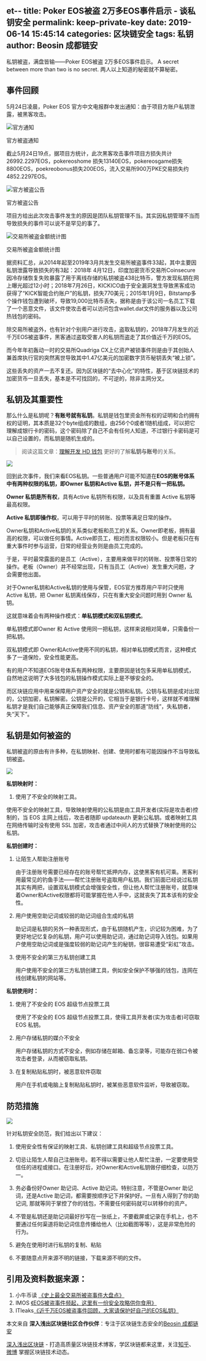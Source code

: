et--
title: Poker EOS被盗 2万多EOS事件启示 - 谈私钥安全
permalink: keep-private-key
date: 2019-06-14 15:45:14
categories: 区块链安全
tags: 私钥
author: Beosin 成都链安
---

私钥被盗，满盘皆输——Poker EOS被盗 2万多EOS事件启示。
A secret between more than two is no secret. 两人以上知道的秘密就不算秘密。

<!-- more -->


##  事件回顾

5月24日凌晨，Poker EOS 官方中文电报群中发出通知：由于项目方账户私钥泄露，被黑客攻击。
![官方通知](https://img.learnblockchain.cn/2019/06/图片1.png)
<p class="image-caption">官方被盗通知</p>

截止5月24日19点，据项目方统计，此次黑客攻击事件项目方损失共计26992.2297EOS，pokereoshome 损失13140EOS，pokereosgame损失8800EOS，poekreobonus损失200EOS，流入交易所900万PKE交易损失约4852.2297EOS。

![官方被盗公告](https://img.learnblockchain.cn/2019/06/图片2.png)

<p class="image-caption">官方被盗公告</p>

项目方给出此次攻击事件发生的原因是团队私钥管理不当。其实因私钥管理不当而导致损失的事件可以说不是罕见的事了。
![交易所被盗金额统计图](https://img.learnblockchain.cn/2019/06/图片3.png)


<p class="image-caption">交易所被盗金额统计图</p>

据资料汇总，从2014年起至2019年3月共发生交易所被盗事件33起，其中主要因私钥泄露导致损失的有3起：2018年 4月12日，印度加密货币交易所Coinsecure因冷存储恢复失败暴露了用于离线存储的私钥被盗438比特币，警方发现私钥在网上曝光超过12小时；2018年7月26日，KICKICO由于安全漏洞发生导致黑客成功获得了“KICK智能合约账户”的私钥，损失770美元；2015年1月9日，Bitstamp多个操作钱包遭到破坏，导致19,000比特币丢失，据称是由于该公司一名员工下载了一个恶意文件，该文件使攻击者可以访问包含wallet.dat文件的服务器以及公司热钱包的密码。

除交易所被盗外，也有针对个别用户进行攻击，盗取私钥的，2018年7月发生的近千万EOS被盗事件，黑客通过盗取受害人的私钥而盗走了其价值近千万的EOS。

而今年年初轰动一时的交易所Quadriga CX上亿资产被锁事件则是由于其创始人兼首席执行官的突然离世导致其中1.47亿美元的加密数字货币秘钥丢失“被上锁”。

这些丢失的资产一去不复还。因为区块链的“去中心化”的特性，基于区块链技术的加密货币一旦丢失，基本是不可找回的，不可逆的，除非主网分叉。


## 私钥及其重要性

那么什么是私钥呢？**有账号就有私钥**。私钥是钱包里资金所有权的证明和合约拥有权的证明，其本质是32个byte组成的数组，由256个0或者1随机组成，可以把它理解成银行卡的密码，这个密码除了自己不会有任何人知道，不过银行卡密码是可以自己设置的，而私钥是随机生成的。

> 阅读这篇文章：[理解开发 HD 钱包](https://learnblockchain.cn/2018/09/28/hdwallet/) 更好的了解**私钥与账号**的关系。

![](https://img.learnblockchain.cn/2019/06/15604931352977.jpg)


回到此次事件，我们来看EOS私钥。一些普通用户可能不知道在**EOS的账号体系中有两种权限的私钥，即Owner 私钥和Active 私钥，并不是只有一把私钥。**

**Owner 私钥是所有权**，具有Active 私钥所有权限，以及具有重置 Active 私钥等最高权限。

**Active 私钥即操作权**，可以用于平时的转账、投票等满足日常的操作。

Owner私钥和Active私钥的关系类似老板和员工的关系。Owner即老板，拥有最高的权限，可以做任何事情。Active即员工，相对而言权限较小。但是老板只在有重大事件时参与运营，日常的经营业务则是由员工完成的。

于是，平时最常露面的是员工（Active），主要用来做平时的转账、投票等日常的操作。老板（Owner）并不经常出现，只有当员工（Active）发生重大问题，才会需要他出面。

对于Owner私钥和Active私钥的使用与保管，EOS官方推荐用户平时只使用 Active 私钥，把 Owner 私钥离线保存，只在有重大安全问题时用到 Owner 私钥。

这就意味着会有两种操作模式：**单私钥模式和双私钥模式**。

单私钥模式即Owner 和 Active 使用同一把私钥，这样来说相对简单，只需备份一把私钥。

双私钥模式即 Owner和Active使用不同的私钥，相对单私钥模式而言，这种模式多了一道保险，安全性能更高。

有的用户不知道EOS账号体系有两种权限，主要原因是钱包多采用单私钥模式，自然地这说明了大多钱包的私钥操作模式实际上是不够安全的。

而区块链应用中用来保障用户资产安全的就是公钥和私钥。公钥与私钥是成对出现的，公钥加密，私钥解密。公钥是公开的，它相当于是银行卡号，这样就不难理解私钥才是我们自己能够真正保障我们信息、资产安全的那道“防线”，失私钥者，失“天下”。


## 私钥是如何被盗的

私钥被盗的原由有许多种，在私钥映射、创建、使用时都有可能因操作不当导致私钥被盗。

![](https://img.learnblockchain.cn/2019/06/15604931594494.jpg)


**私钥映射时：**

1. 使用了不安全的映射工具。

使用不安全的映射工具，导致映射使用的公私钥是由工具开发者(实际是攻击者)控制的，当 EOS 主网上线后，攻击者随即 updateauth 更新公私钥。或者映射工具在网络传输时没有使用 SSL 加密，攻击者通过中间人的方式替换了映射使用的公私钥。

**私钥创建时：**

1. 让陌生人帮助注册账号

    由于注册账号需要已经存在的账号帮忙抵押内存，这使黑客有机可乘。黑客利用最常见的钓鱼手法——帮忙注册账号盗取用户私钥。我们前面已经说过私钥其实有两把，设置双私钥模式会增强安全性，但让他人帮忙注册账号，就意味着Owner和Active权限都将可能掌握在他人手中，这就丧失了其本该有的安全性。

2. 用户使用空助记词或较弱的助记词组合生成的私钥

    助记词是私钥的另外一种表现形式，由于私钥随机产生，识记较为困难，为了更好地记忆复杂的私钥，用户可以使用助记词，通过助记词导入钱包。如果用户使用空助记词或是强度较弱的助记词产生的秘钥，很容易遭受“彩虹”攻击。

3. 使用不安全的第三方私钥创建工具

    用户使用不安全的第三方私钥创建工具，例如安全保护不够强的钱包，连网在线创建私钥的网站等。

**私钥使用时：**

1. 使用了不安全的 EOS 超级节点投票工具

    使用了不安全的 EOS 超级节点投票工具，使得工具开发者(实为攻击者)可窃取EOS 私钥。

2. 用户存储私钥的媒介不安全

    用户存储私钥的方式不安全，例如存储在邮箱、备忘录等，可能存在弱口令被攻击者登录，从而被窃取私钥。

3. 在复制粘贴私钥时，被恶意软件窃取

    用户在手机或电脑上复制粘贴私钥时，被某些恶意软件监听，导致被窃取。


## 防范措施

![](https://img.learnblockchain.cn/2019/06/15604931789923.jpg)


针对私钥安全防范，我们给出以下建议：

1. 使用安全性有保证的映射工具、私钥创建工具和超级节点投票工具。

2. 切忌让陌生人帮自己注册账号。若不得以需要让他人帮忙注册，一定要使用受信任的进程或接口。在注册好后，对Owner和Active私钥做仔细检查，以防万一。

3. 务必备份好Owner 助记词、Active 助记词。特别注意，不管是Owner 助记词，还是Active 助记词，都需要按顺序记下并保护好。一旦有人得到了你的助记词, 那就等同于掌控了你的钱包，不需要任何密码就可以转移你的资产。

4. 不管是私钥还是助记词最好抄写在一张纸上，不要截屏或记录在手机上，也不要通过任何渠道将助记词信息传播给他人（比如截图等等），这是非常危险的行为。

5. 避免在使用时进行私钥的复制、粘贴

6. 不要随意点开来源不明的链接，下载来源不明的文件。


## 引用及资料数据来源：

1. 小牛币读 [《史上最全交易所被盗事件大盘点》](https://www.hongniuw.com/article/detail/9075)
2. IMOS [《EOS被盗事件频起，这里有一份安全攻略供你食用》](https://www.jianshu.com/p/43c515f2b416)
3. ITleaks[《近千万EOS被盗事件回顾，大家请保护好自己的EOS私钥》](https://blog.csdn.net/itleaks/article/details/81060573)

本文来自 **深入浅出区块链社区合作伙伴**：专注于区块链生态安全的[Beosin 成都链安](https://www.lianantech.com) 

[深入浅出区块链](https://learnblockchain.cn/) - 打造高质量区块链技术博客，学区块链都来这里，关注[知乎](https://www.zhihu.com/people/xiong-li-bing/activities)、[微博](https://weibo.com/517623789) 掌握区块链技术动态。
